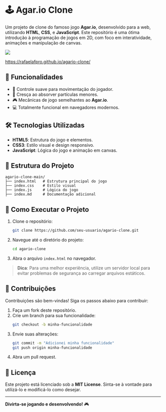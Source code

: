 
# 🕹️ Agar.io Clone

Um projeto de clone do famoso jogo **Agar.io**, desenvolvido para a web, utilizando **HTML**, **CSS**, e **JavaScript**. Este repositório é uma ótima introdução à programação de jogos em 2D, com foco em interatividade, animações e manipulação de canvas.

![](agario-clone-demo.gif)  


https://rafaelafpro.github.io/agario-clone/

## 🚀 Funcionalidades

- 🌟 Controle suave para movimentação do jogador.
- 🔄 Cresça ao absorver partículas menores.
- 🎮 Mecânicas de jogo semelhantes ao **Agar.io**.
- 💻 Totalmente funcional em navegadores modernos.

## 🛠️ Tecnologias Utilizadas

- **HTML5**: Estrutura do jogo e elementos.
- **CSS3**: Estilo visual e design responsivo.
- **JavaScript**: Lógica do jogo e animação em canvas.

## 📂 Estrutura do Projeto

```plaintext
agario-clone-main/
├── index.html   # Estrutura principal do jogo
├── index.css    # Estilo visual
├── index.js     # Lógica do jogo
├── index.md     # Documentação adicional
```

## 📖 Como Executar o Projeto

1. Clone o repositório:
   ```bash
   git clone https://github.com/seu-usuario/agario-clone.git
   ```
2. Navegue até o diretório do projeto:
   ```bash
   cd agario-clone
   ```
3. Abra o arquivo `index.html` no navegador.

> **Dica**: Para uma melhor experiência, utilize um servidor local para evitar problemas de segurança ao carregar arquivos estáticos.


## 🌟 Contribuições

Contribuições são bem-vindas! Siga os passos abaixo para contribuir:

1. Faça um fork deste repositório.
2. Crie um branch para sua funcionalidade:
   ```bash
   git checkout -b minha-funcionalidade
   ```
3. Envie suas alterações:
   ```bash
   git commit -m "Adicionei minha funcionalidade"
   git push origin minha-funcionalidade
   ```
4. Abra um pull request.

## 📜 Licença

Este projeto está licenciado sob a **MIT License**. Sinta-se à vontade para utilizá-lo e modificá-lo como desejar.

---

**Divirta-se jogando e desenvolvendo!** 🎮
